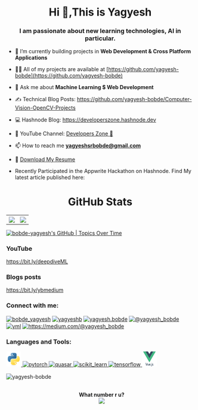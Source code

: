 <h1 align="center">Hi 👋,This is Yagyesh</h1>
<h3 align="center">I am passionate about new learning technologies, AI in particular.</h3>


- 🌱 I’m currently building projects in **Web Development & Cross Platform Applications**

- 👨‍💻 All of my projects are available at [https://github.com/yagyesh-bobde](https://github.com/yagyesh-bobde)

- 💬 Ask me about **Machine Learning $ Web Development**

- ✍ Technical Blog Posts: https://github.com/yagyesh-bobde/Computer-Vision-OpenCV-Projects

- 💻 Hashnode Blog: https://developerszone.hashnode.dev

- 🎥 YouTube Channel: [Developers Zone 🚀 ](https://youtube.com/@developersZoneYB)

- 📫 How to reach me **yagyeshsrbobde@gmail.com**

- 📃 [Download My Resume](https://drive.google.com/file/d/1dQpHqBvuuXtaqp8qyQmF95Sqo_EWwzcU/view?usp=sharing)

- Recently Participated in the Appwrite Hackathon on Hashnode. Find My latest article published here: 

<center>
  <h1>GitHub Stats</h1>
</center>  
<table>
  <tr>
    <td align="center" style="padding=0;width=50%;">
      <img align="center" style="padding=0;" src="https://grs.quantumly.dev/api/?username=yagyesh-bobde&show_icons=true&title_color=4F8CC9&text_color=9f9f9f&bg_color=00000000&hide_border=true&icon_color=4F8CC9&hide_title=true&count_private=true" />
    </td>
    <td align="center" style="padding=0;width=50%;">
      <img align="center" style="padding=0;" src="https://grs.quantumly.dev/api/top-langs/?username=yagyesh-bobde&layout=compact&show_icons=true&title_color=4F8CC9&text_color=9f9f9f&bg_color=00000000&hide_border=true&icon_color=00000000&count_private=true" />
    </td>
  </tr>
</table>

[![bobde-yagyesh's GitHub | Topics Over Time](https://stats.quine.sh/bobde-yagyesh/topics-over-time?theme=dark)](https://quine.sh)  
### YouTube 
<!-- Youtube-POST-LIST:START -->
https://bit.ly/deepdiveML
<!-- BLOG-POST-LIST:END -->
### Blogs posts
<!-- BLOG-POST-LIST:START -->
https://bit.ly/ybmedium
<!-- BLOG-POST-LIST:END -->

<h3 align="left">Connect with me:</h3>
<p align="left">
<a href="https://twitter.com/bobde_yagyesh" target="blank"><img align="center" src="https://raw.githubusercontent.com/rahuldkjain/github-profile-readme-generator/master/src/images/icons/Social/twitter.svg" alt="bobde_yagyesh" height="30" width="40" /></a>
<a href="https://kaggle.com/yagyeshb" target="blank"><img align="center" src="https://raw.githubusercontent.com/rahuldkjain/github-profile-readme-generator/master/src/images/icons/Social/kaggle.svg" alt="yagyeshb" height="30" width="40" /></a>
<a href="https://instagram.com/yagyesh.bobde" target="blank"><img align="center" src="https://raw.githubusercontent.com/rahuldkjain/github-profile-readme-generator/master/src/images/icons/Social/instagram.svg" alt="yagyesh.bobde" height="30" width="40" /></a>
<a href="https://medium.com/@yagyesh_bobde" target="blank"><img align="center" src="https://raw.githubusercontent.com/rahuldkjain/github-profile-readme-generator/master/src/images/icons/Social/medium.svg" alt="@yagyesh_bobde" height="30" width="40" /></a>
<a href="https://www.youtube.com/c/yml" target="blank"><img align="center" src="https://raw.githubusercontent.com/rahuldkjain/github-profile-readme-generator/master/src/images/icons/Social/youtube.svg" alt="yml" height="30" width="40" /></a>
<a href="/https://medium.com/@yagyesh_bobde" target="blank"><img align="center" src="https://raw.githubusercontent.com/rahuldkjain/github-profile-readme-generator/master/src/images/icons/Social/rss.svg" alt="https://medium.com/@yagyesh_bobde" height="30" width="40" /></a>
</p>

<h3 align="left">Languages and Tools:</h3>
<p align="left"> <a href="https://www.python.org" target="_blank"> <img src="https://raw.githubusercontent.com/devicons/devicon/master/icons/python/python-original.svg" alt="python" width="40" height="40"/> </a> <a href="https://pytorch.org/" target="_blank"> <img src="https://www.vectorlogo.zone/logos/pytorch/pytorch-icon.svg" alt="pytorch" width="40" height="40"/> </a> <a href="https://quasar.dev/" target="_blank"> <img src="https://cdn.quasar.dev/logo/svg/quasar-logo.svg" alt="quasar" width="40" height="40"/> </a> <a href="https://scikit-learn.org/" target="_blank"> <img src="https://upload.wikimedia.org/wikipedia/commons/0/05/Scikit_learn_logo_small.svg" alt="scikit_learn" width="40" height="40"/> </a> <a href="https://www.tensorflow.org" target="_blank"> <img src="https://www.vectorlogo.zone/logos/tensorflow/tensorflow-icon.svg" alt="tensorflow" width="40" height="40"/> </a> <a href="https://vuejs.org/" target="_blank"> <img src="https://raw.githubusercontent.com/devicons/devicon/master/icons/vuejs/vuejs-original-wordmark.svg" alt="vuejs" width="40" height="40"/> </a> </p>

<p><img align="center" src="https://github-readme-stats.vercel.app/api/top-langs?username=yagyesh-bobde&show_icons=true&locale=en&layout=compact" alt="yagyesh-bobde" /></p>

<p align="center"> 
  <br>&nbsp;
  <strong>What number r u?</strong>
  <br>&nbsp;
  <img src="https://profile-counter.glitch.me/yagyesh-bobde/count.svg" />
</p>
